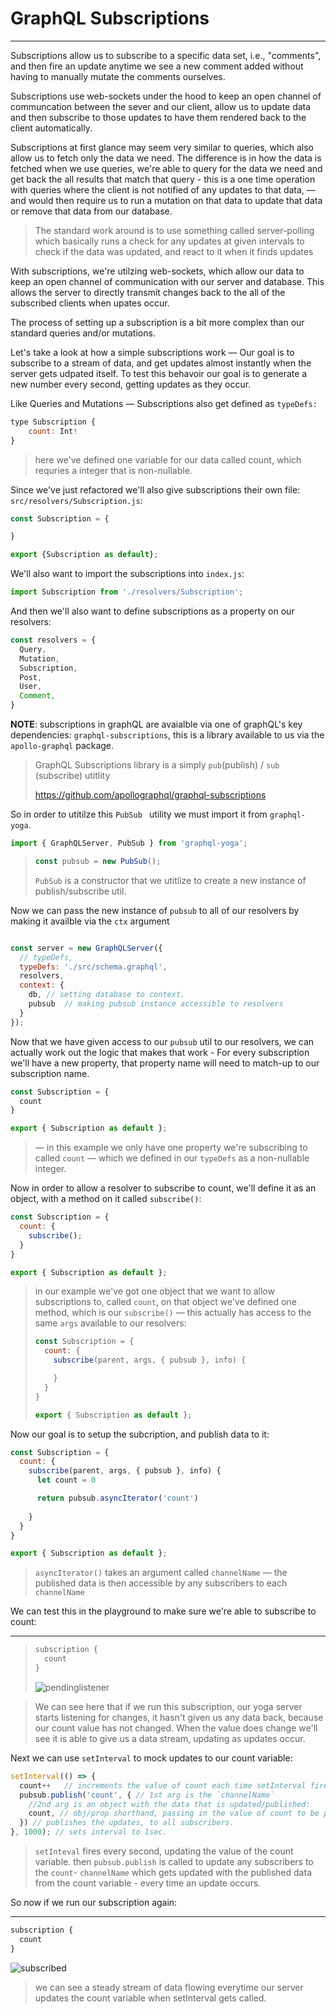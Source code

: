 # GraphQL Subscriptions

---------------------------------

Subscriptions allow us to subscribe to a specific data set, i.e., "comments", and then fire an update anytime we see a new comment added without having to manually mutate the comments ourselves.

Subscriptions use web-sockets under the hood to keep an open channel of communcation between the sever and our client, allow us to update data and then subscribe to those updates to have them rendered back to the client automatically.

Subscriptions at first glance may seem very similar to queries, which also allow us to fetch only the data we need. The difference is in how the data is fetched when we use queries, we're able to query for the data we need and get back the all results that match that query - this is a one time operation with queries where the client is not notified of any updates to that data, —  and would then require us to run a mutation on that data to update that data or remove that data from our database. 

>  The standard work around is to use something called server-polling which basically runs a check for any updates at given intervals to check if the data was updated, and react to it when it finds updates

With subscriptions, we're utilzing web-sockets, which allow our data to keep an open channel of communication with our server and database. This allows the server to directly transmit changes back to the all of the subscribed clients when upates occur. 

The process of setting up a subscription is a bit more complex than our standard queries and/or mutations. 

Let's take a look at how a simple subscriptions work — Our goal is to subscribe to a stream of data, and get updates almost instantly when the server gets udpated itself. To test this behavoir our goal is to generate a new number every second, getting updates as they occur.

Like Queries and Mutations — Subscriptions also get defined as `typeDefs:`

```js
type Subscription {
    count: Int!
}
```

> here we've defined one variable for our data called count, which requries a integer that is non-nullable.



Since we've just refactored we'll also give subscriptions their own file: `src/resolvers/Subscription.js`:

```js
const Subscription = {

}

export {Subscription as default};
```

We'll also want to import the subscriptions into `index.js`:

```js
import Subscription from './resolvers/Subscription';
```

And then we'll also want to define subscriptions as a property on our resolvers: 

```js
const resolvers = {
  Query,
  Mutation,
  Subscription,
  Post,
  User,
  Comment,
}
```



**NOTE**: subscriptions in graphQL are avaialble via one of graphQL's key dependencies: `graphql-subscriptions`, this is a library available to us via the `apollo-graphql` package. 

> GraphQL Subscriptions library is a simply `pub`(publish) / `sub` (subscribe) utitlity
>
> https://github.com/apollographql/graphql-subscriptions

So in order to utitilze this `PubSub ` utility we must import it from `graphql-yoga`.

```js
import { GraphQLServer, PubSub } from 'graphql-yoga';
```

> ```js
> const pubsub = new PubSub();
> ```
>
> `PubSub` is a constructor that we utitlize to create a new instance of publish/subscribe util.

Now we can pass the new instance of `pubsub` to all of our resolvers by making it availble via the `ctx` argument

```js

const server = new GraphQLServer({
  // typeDefs,
  typeDefs: './src/schema.graphql',
  resolvers,
  context: {
    db, // setting database to context.
    pubsub  // making pubsub instance accessible to resolvers
  }
});
```



Now that we have given access to our `pubsub` util to our resolvers, we can actually work out the logic that makes that work - For every subscription we'll have a new property, that property name will need to match-up to our subscription name. 

```js
const Subscription = {
  count
}

export { Subscription as default };

```

> — in this example we only have one property we're subscribing to called `count` — which we defined in our `typeDefs` as a non-nullable integer.

Now in order to allow a resolver to subscribe to count, we'll define it as an object, with a method on it called `subscribe()`:

```js
const Subscription = {
  count: {
    subscribe();
  }
}

export { Subscription as default };

```

> in our example we've got one object that we want to allow subscriptions to, called `count`, on that object we've defined one method, which is our `subscribe()` — this actually has access to the same `args` available to our resolvers:
>
> ```js
> const Subscription = {
>   count: {
>     subscribe(parent, args, { pubsub }, info) {
> 
>     }
>   }
> }
> 
> export { Subscription as default };
> 
> ```



Now our goal is to setup the subcription, and publish data to it:

```js
const Subscription = {
  count: {
    subscribe(parent, args, { pubsub }, info) {
      let count = 0

      return pubsub.asyncIterator('count')
      
    }
  }
}

export { Subscription as default };

```

>  `asyncIterator()` takes an argument called `channelName` — the published data is then accessible by any subscribers to each `channelName`



We can test this in the playground to make sure we're able to subscribe to count:

---------------------------------

> ```js
> subscription {
>   count
> }
> ```
>
> ![pendinglistener](http://ww3.sinaimg.cn/large/006tNc79ly1g4coni3qq8g313m0m4mzd.gif)



> We can see here that if we run this subscription, our yoga server starts listening for changes, it hasn't given us any data back, because our count value has not changed. When the value does change we'll see it is able to give us a data stream, updating as updates occur.



Next we can use `setInterval` to mock updates to our count variable:

```js
setInterval(() => { 
  count++   // increments the value of count each time setInterval fires.
  pubsub.publish('count', { // 1st arg is the `channelName`
    //2nd arg is an object with the data that is updated/published:
    count, // obj/prop shorthand, passing in the value of count to be published.
  }) // publishes the updates, to all subscribers.
}, 1000); // sets interval to 1sec.
```

> `setInteval` fires every second, updating the value of the count variable. then `pubsub.publish` is called to update any subscribers to the `count`-  `channelName`  which gets updated with the published data from the count variable - every time an update occurs.



So now if we run our subscription again:

---------------------------------

```js
subscription {
  count 
}
```

![subscribed](http://ww1.sinaimg.cn/large/006tNc79ly1g4coya3b1yg313m0m4qer.gif)

> we can see a steady stream of data flowing everytime our server updates the count variable when setInterval gets called.



